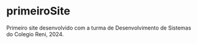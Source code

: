 # primeiroSite
Primeiro site desenvolvido com a turma de Desenvolvimento de Sistemas do Colegio Reni, 2024.
